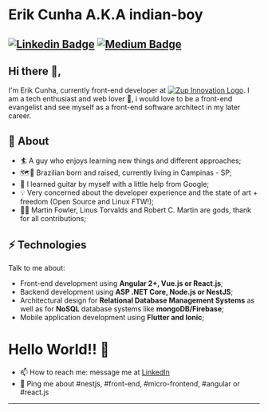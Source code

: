 # Erik Cunha A.K.A indian-boy
 [![Linkedin Badge](https://img.shields.io/badge/-erik--cunha-blue?style=flat-square&logo=Linkedin&logoColor=white&link=https://www.linkedin.com/in/erik-henrique/)](https://www.linkedin.com/in/erik-cunha/) [![Medium Badge](https://img.shields.io/badge/-@indianboy-03a57a?style=flat-square&labelColor=03a57a&logo=Medium&link=https://medium.com/@indianboy/)](https://medium.com/@indianboy/)
---

## Hi there 👋,           
I'm Erik Cunha, currently front-end developer at [![Zup Innovation Logo](https://i.imgur.com/yTuds8C.png)](https://www.zup.com.br/).  I am a tech enthusiast  and web lover 💖, i would love to be a front-end evangelist and see myself as a front-end software architect in my later career.

## 🧐  About
- 🏄‍ A guy who enjoys learning new things and different approaches;
- 🗺️📍  Brazilian born and raised, currently living in Campinas - SP;
- 🎸  I learned guitar by myself with a little help from Google; 
- 💡  Very concerned about the developer experience and the state of art + freedom (Open Source and Linux FTW!); 
- 👨‍💻  Martin Fowler, Linus Torvalds and Robert C. Martin are gods, thank for all contributions;

## ⚡ Technologies
Talk to me about:

- Front-end development using **Angular 2+, Vue.js or React.js**;
- Backend development using **ASP .NET Core, Node.js or NestJS**;
- Architectural design for **Relational Database Management Systems** as well as for **NoSQL** database systems like **mongoDB/Firebase**;
- Mobile application development using **Flutter and Ionic**;

# Hello World!! 🤔
- 📫  How to reach me: message me at [LinkedIn](https://www.linkedin.com/in/erik-cunha/)
- 💬 Ping me about #nestjs, #front-end, #micro-frontend, #angular or #react.js
---
